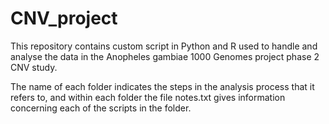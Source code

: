 # CNV_project

This repository contains custom script in Python and R used to handle and analyse the data in the Anopheles gambiae 1000 Genomes project phase 2 CNV study.

The name of each folder indicates the steps in the analysis process that it refers to, and within each folder the file notes.txt gives information concerning each of the scripts in the folder. 

